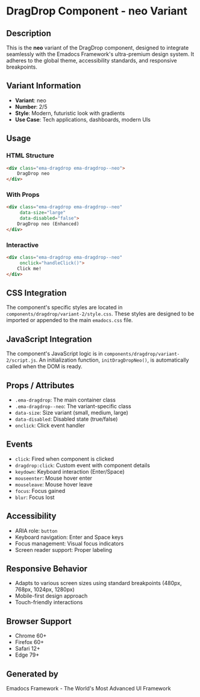# DragDrop Component - neo Variant

## Description
This is the **neo** variant of the DragDrop component, designed to integrate seamlessly with the Emadocs Framework's ultra-premium design system. It adheres to the global theme, accessibility standards, and responsive breakpoints.

## Variant Information
- **Variant**: neo
- **Number**: 2/5
- **Style**: Modern, futuristic look with gradients
- **Use Case**: Tech applications, dashboards, modern UIs

## Usage

### HTML Structure
```html
<div class="ema-dragdrop ema-dragdrop--neo">
    DragDrop neo
</div>
```

### With Props
```html
<div class="ema-dragdrop ema-dragdrop--neo" 
     data-size="large" 
     data-disabled="false">
    DragDrop neo (Enhanced)
</div>
```

### Interactive
```html
<div class="ema-dragdrop ema-dragdrop--neo" 
     onclick="handleClick()">
    Click me!
</div>
```

## CSS Integration
The component's specific styles are located in `components/dragdrop/variant-2/style.css`. These styles are designed to be imported or appended to the main `emadocs.css` file.

## JavaScript Integration
The component's JavaScript logic is in `components/dragdrop/variant-2/script.js`. An initialization function, `initDragDropNeo()`, is automatically called when the DOM is ready.

## Props / Attributes
- `.ema-dragdrop`: The main container class
- `.ema-dragdrop--neo`: The variant-specific class
- `data-size`: Size variant (small, medium, large)
- `data-disabled`: Disabled state (true/false)
- `onclick`: Click event handler

## Events
- `click`: Fired when component is clicked
- `dragdrop:click`: Custom event with component details
- `keydown`: Keyboard interaction (Enter/Space)
- `mouseenter`: Mouse hover enter
- `mouseleave`: Mouse hover leave
- `focus`: Focus gained
- `blur`: Focus lost

## Accessibility
- ARIA role: `button`
- Keyboard navigation: Enter and Space keys
- Focus management: Visual focus indicators
- Screen reader support: Proper labeling

## Responsive Behavior
- Adapts to various screen sizes using standard breakpoints (480px, 768px, 1024px, 1280px)
- Mobile-first design approach
- Touch-friendly interactions

## Browser Support
- Chrome 60+
- Firefox 60+
- Safari 12+
- Edge 79+

## Generated by
Emadocs Framework - The World's Most Advanced UI Framework
